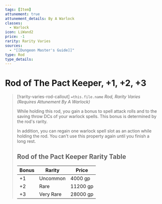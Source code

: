 ```yaml
---
tags: [Item]
attunement: true
attunement_details: By A Warlock
classes:
  - Warlock
icon: LiWand2
price: -1
rarity: Rarity Varies
sources:
  - "[[Dungeon Master's Guide]]"
type: Rod
type_details: 
---
```

# Rod of The Pact Keeper, +1, +2, +3
>[!rarity-varies-rod-callout] `=this.file.name`
>*Rod, Rarity Varies (Requires Attunement By A Warlock)*
>
>While holding this rod, you gain a bonus to spell attack rolls and to the saving throw DCs of your warlock spells. This bonus is determined by the rod's rarity.
>
>In addition, you can regain one warlock spell slot as an action while holding the rod. You can't use this property again until you finish a long rest.
>
> ## Rod of the Pact Keeper Rarity Table
>
>|Bonus|Rarity|Price|
>|---|---|---|
>|+1|Uncommon|4000 gp|
>|+2|Rare|11200 gp|
>|+3|Very Rare|28000 gp|